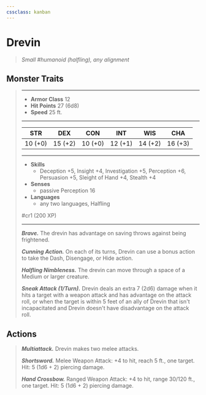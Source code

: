 ```yaml
---
cssclass: kanban
---
```


# Drevin
>*Small #humanoid (halfling), any alignment*
## Monster Traits
>___
>- **Armor Class** 12
>- **Hit Points** 27 (6d8)
>- **Speed** 25 ft. 
>___
>|STR|DEX|CON|INT|WIS|CHA|
>|:---:|:---:|:---:|:---:|:---:|:---:|
>|10 (+0)|15 (+2)|10 (+0)|12 (+1)|14 (+2)|16 (+3)|
>___
>- **Skills**
>	 - Deception +5, Insight +4, Investigation +5, Perception +6, Persuasion +5, Sleight of Hand +4, Stealth +4
>- **Senses**
>	 - passive Perception 16
>- **Languages**
>	 - any two languages, Halfling
>
> #cr1 (200 XP)
>___
>***Brave.*** The drevin has advantage on saving throws against being frightened.  
>
>***Cunning Action.*** On each of its turns, Drevin can use a bonus action to take the Dash, Disengage, or Hide action.  
>
>***Halfling Nimbleness.*** The drevin can move through a space of a Medium or larger creature.  
>
>***Sneak Attack (1/Turn).*** Drevin deals an extra 7 (2d6) damage when it hits a target with a weapon attack and has advantage on the attack roll, or when the target is within 5 feet of an ally of Drevin that isn't incapacitated and Drevin doesn't have disadvantage on the attack roll.  
>
## Actions
>***Multiattack.*** Drevin makes two melee attacks.  
>
>***Shortsword.*** Melee Weapon Attack: +4 to hit, reach 5 ft., one target. Hit: 5 (1d6 + 2) piercing damage.  
>
>***Hand Crossbow.*** Ranged Weapon Attack: +4 to hit, range 30/120 ft., one target. Hit: 5 (1d6 + 2) piercing damage.
